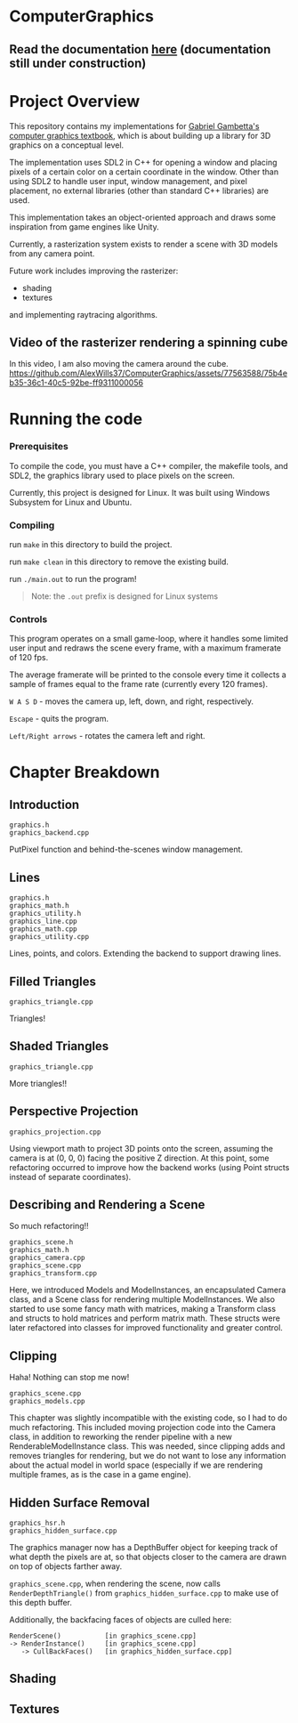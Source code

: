 # ComputerGraphics
## Read the documentation [here](documentation/GraphicsManager.md) (documentation still under construction)

# Project Overview
This repository contains my implementations for [Gabriel Gambetta's computer graphics textbook](https://gabrielgambetta.com/computer-graphics-from-scratch/), which is about building up a 
library for 3D graphics on a conceptual level.

The implementation uses SDL2 in C++ for opening a window and placing pixels
of a certain color on a certain coordinate in the window.
Other than using SDL2 to handle user input, window management, and pixel placement,
no external libraries (other than standard C++ libraries) are used.

This implementation takes an object-oriented approach and draws some inspiration
from game engines like Unity.

Currently, a rasterization system exists to render a scene with 3D models
from any camera point. 

Future work includes improving the rasterizer:
- shading
- textures

and implementing raytracing algorithms.

## Video of the rasterizer rendering a spinning cube
In this video, I am also moving the camera around the cube.
https://github.com/AlexWills37/ComputerGraphics/assets/77563588/75b4eb35-36c1-40c5-92be-ff9311000056



# Running the code
### Prerequisites
To compile the code, you must have a C++ compiler, the makefile tools, and SDL2, the graphics library used to place pixels on the screen.

Currently, this project is designed for Linux. It was built using Windows Subsystem for Linux and Ubuntu.

### Compiling
run `make` in this directory to build the project.

run `make clean` in this directory to remove the existing build.

run `./main.out` to run the program!
> Note: the `.out` prefix is designed for Linux systems

### Controls
This program operates on a small game-loop, where it handles some limited user input and redraws the scene every frame, with a maximum framerate of 120 fps.

The average framerate will be printed to the console every time it collects a sample of frames equal to the frame rate (currently every 120 frames).

`W A S D` - moves the camera up, left, down, and right, respectively.

`Escape` - quits the program.

`Left/Right arrows` - rotates the camera left and right.


# Chapter Breakdown
## Introduction
```
graphics.h
graphics_backend.cpp
```
PutPixel function and behind-the-scenes window management.
## Lines
```
graphics.h
graphics_math.h
graphics_utility.h
graphics_line.cpp
graphics_math.cpp
graphics_utility.cpp
```
Lines, points, and colors. Extending the backend to support drawing lines.

## Filled Triangles
```
graphics_triangle.cpp
```
Triangles!

## Shaded Triangles
```
graphics_triangle.cpp
```
More triangles!!

## Perspective Projection
```
graphics_projection.cpp
```
Using viewport math to project 3D points onto the screen, assuming the camera is
at (0, 0, 0) facing the positive Z direction. At this point, some refactoring
occurred to improve how the backend works (using Point structs instead of 
separate coordinates).

## Describing and Rendering a Scene
So much refactoring!!
```
graphics_scene.h
graphics_math.h
graphics_camera.cpp
graphics_scene.cpp
graphics_transform.cpp
```
Here, we introduced Models and ModelInstances, an encapsulated Camera class,
and a Scene class for rendering multiple ModelInstances. We also started to
use some fancy math with matrices, making a Transform class and structs to 
hold matrices and perform matrix math. These structs were later refactored
into classes for improved functionality and greater control.

## Clipping
Haha! Nothing can stop me now!
```
graphics_scene.cpp
graphics_models.cpp
```
This chapter was slightly incompatible with the existing code, so I had to do much refactoring. This included moving projection code into the Camera class, in
addition to reworking the render pipeline with a new RenderableModelInstance
class. This was needed, since clipping adds and removes triangles for rendering,
but we do not want to lose any information about the actual model in world
space (especially if we are rendering multiple frames, as is the case in
a game engine).

## Hidden Surface Removal

```
graphics_hsr.h
graphics_hidden_surface.cpp
```
The graphics manager now has a DepthBuffer object for keeping track of what depth the pixels are at,
so that objects closer to the camera are drawn on top of objects farther away.

`graphics_scene.cpp`, when rendering the scene, now calls `RenderDepthTriangle()` from `graphics_hidden_surface.cpp` to make use of this depth buffer.

Additionally, the backfacing faces of objects are culled here:
```
RenderScene()           [in graphics_scene.cpp]
-> RenderInstance()     [in graphics_scene.cpp]
   -> CullBackFaces()   [in graphics_hidden_surface.cpp]
```


## Shading

## Textures

